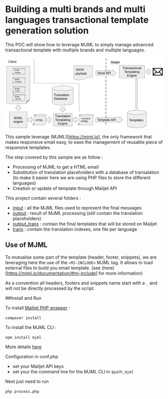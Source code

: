 # Building a multi brands and multi languages transactional template generation solution 

This POC will show how to leverage MJML to simply manage advanced transactional template with multiple brands and multiple languages. 

![](Flow.png)

This sample leverage (MJML)[https://mjml.io], the only framework that makes responsive email easy, to ease the management of reusable piece of responsive templates.

The step covered by this sample are as follow : 

 - Processing of MJML to get a HTML email
 - Substitution of translation placeholders with a database of transalation (to make it easier here we are using PHP files to store the different languages)
 - Creation or update of template through Mailjet API 

This project contain several folders : 

 - [input](https://github.com/eboisgon/MJML_translation_for_transactional/tree/master/input) : all the MJML files used to represent the final messages
 - [output](https://github.com/eboisgon/MJML_translation_for_transactional/tree/master/output) : result of MJML processing (still contain the translation placeholders)
 - [output_trans](https://github.com/eboisgon/MJML_translation_for_transactional/tree/master/output_trans) : contain the final templates that will be stored on Mailjet
 - [trans](https://github.com/eboisgon/MJML_translation_for_transactional/tree/master/trans) : contain the translation indexes, one file per language. 

## Use of MJML 

To mutualise some part of the template (header, footer, snippets), we are leveraging here the use of the `<MJ-INCLUDE>` MJML tag. It allows to load external files to build you email template. (see (here)[https://mjml.io/documentation/#mj-include] for more information) 

As a convention all headers, footers and snippets name start with a `_` and will not be directly processed by the script. 

##Install and Run 

To install [Mailjet PHP wrapper](https://github.com/mailjet/mailjet-apiv3-php) : 

`composer install`

To install the MJML CLI :

`npm install mjml`

More details [here](https://mjml.io/documentation/#installation) 

Configuration in conf.php 

 - set your Mailjet API keys 
 - set your the command line for the MJML CLI in `$path_mjml`

Next just need to run 

`php process.php`


